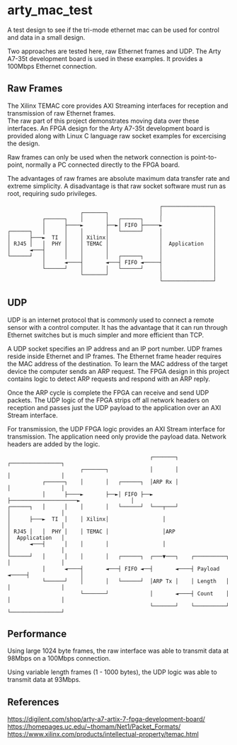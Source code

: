 # arty_mac_test
A test design to see if the tri-mode ethernet mac can be used for control and data in a small design.

Two approaches are tested here, raw Ethernet frames and UDP. The Arty A7-35t development board is used in these examples. It provides a 100Mbps Ethernet connection.

## Raw Frames
The Xilinx TEMAC core provides AXI Streaming interfaces for reception and transmission of raw Ethernet frames.  
The raw part of this project demonstrates moving data over these interfaces. An FPGA design for the Arty A7-35t development board is provided along with Linux C language raw socket examples for excercising the design.

Raw frames can only be used when the network connection is point-to-point, normally a PC connected directly to the FPGA board. 

The advantages of raw frames are absolute maximum data transfer rate and extreme simplicity. A disadvantage is that raw socket software must run as root, requiring sudo privileges.

```
                                                ┌────────────────┐
                       ┌───────┐                │                │
           ┌──────┐    │       │   ┌──────┐     │                │
           │      ├────►       ├──►│ FIFO ├─────►                │
┌──────┐   │      │    │       │   └──────┘     │                │
│      ├───►  TI  │    │ Xilinx│                │                │
│ RJ45 │   │  PHY │    │ TEMAC │                │  Application   │
│      ◄───┤      │    │       │                │                │
└──────┘   │      │    │       │   ┌──────┐     │                │
           │      ◄────┤       ◄───┤ FIFO ◄─────┤                │
           └──────┘    │       │   └──────┘     │                │
                       └───────┘                │                │
                                                └────────────────┘
```

## UDP

UDP is an internet protocol that is commonly used to connect a remote sensor with a control computer.  It has the advantage that it can run through Ethernet switches but is much simpler and more efficient than TCP.

A UDP socket specifies an IP address and an IP port number.  UDP frames reside inside Ethernet and IP frames. The Ethernet frame header requires the MAC address of the destination.  To learn the MAC address of the target device the computer sends an ARP request.
The FPGA design in this project contains logic to detect ARP requests and respond with an ARP reply.

Once the ARP cycle is complete the FPGA can receive and send UDP packets.  The UDP logic of the FPGA strips off all network headers on reception and passes just the UDP payload to the application over an AXI Stream interface.

For transmission, the UDP FPGA logic provides an AXI Stream interface for transmission.  The application need only provide the payload data.  Network headers are added by the logic.

```
                                             ┌───────┐                     ┌────────────────┐
                       ┌───────┐             │       │                     │                │
           ┌──────┐    │       │   ┌──────┐  │ARP Rx │                     │                │
           │      ├────►       ├──►│ FIFO ├──►       ├─────────────────────►                │
┌──────┐   │      │    │       │   └──────┘  └───┬───┘                     │                │
│      ├───►  TI  │    │ Xilinx│                 │                         │                │
│ RJ45 │   │  PHY │    │ TEMAC │                 │ARP                      │  Application   │
│      ◄───┤      │    │       │                 │                         │                │
└──────┘   │      │    │       │   ┌──────┐  ┌───▼───┐    ┌──────────┐     │                │
           │      ◄────┤       ◄───┤ FIFO ◄──┤       ◄────┤ Payload  ◄─────┤                │
           └──────┘    │       │   └──────┘  │ARP Tx │    │ Length   │     │                │
                       └───────┘             │       ◄────┤ Count    │     │                │
                                             └───────┘    └──────────┘     └────────────────┘
```

## Performance
Using large 1024 byte frames, the raw interface was able to transmit data at 98Mbps on a 100Mbps connection.

Using variable length frames (1 - 1000 bytes), the UDP logic was able to transmit data at 93Mbps.


## References
<https://digilent.com/shop/arty-a7-artix-7-fpga-development-board/>
<https://homepages.uc.edu/~thomam/Net1/Packet_Formats/>
<https://www.xilinx.com/products/intellectual-property/temac.html>

